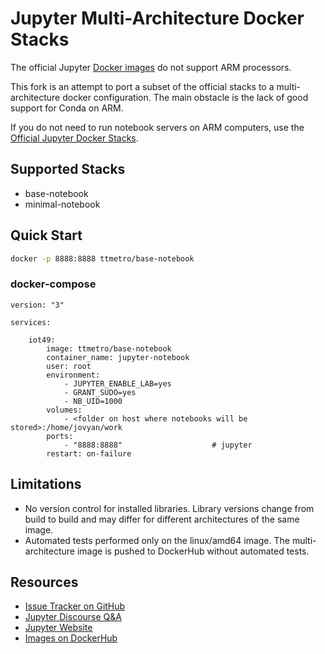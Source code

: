 <!---
[![Discourse badge](https://img.shields.io/discourse/https/discourse.jupyter.org/users.svg?color=%23f37626)](https://discourse.jupyter.org/c/questions "Jupyter Discourse Q&A")
[![Read the Docs badge](https://img.shields.io/readthedocs/jupyter-docker-stacks.svg)](https://jupyter-docker-stacks.readthedocs.io/en/latest/ "Documentation build status")
[![DockerHub badge](https://images.microbadger.com/badges/version/jupyter/base-notebook.svg)](https://microbadger.com/images/jupyter/base-notebook "Recent tag/version of jupyter/base-notebook")
[![Binder badget](https://mybinder.org/badge_logo.svg)](https://mybinder.org/v2/gh/jupyter/docker-stacks/master?filepath=README.ipynb "Launch a jupyter/base-notebook container on mybinder.org")
--->

# Jupyter Multi-Architecture Docker Stacks

The official Jupyter [Docker images](https://hub.docker.com/u/jupyter)
do not support ARM processors.

This fork is an attempt to port a subset of the official stacks to a multi-architecture docker configuration. The main obstacle is the lack of good support for Conda on ARM.

If you do not need to run notebook servers on ARM computers, use the [Official Jupyter Docker Stacks](https://jupyter-docker-stacks.readthedocs.io/en/latest/).

## Supported Stacks

- base-notebook
- minimal-notebook

## Quick Start

```bash
docker -p 8888:8888 ttmetro/base-notebook
```

### docker-compose

```
version: "3"

services:

    iot49:
        image: ttmetro/base-notebook
        container_name: jupyter-notebook
        user: root
        environment:
            - JUPYTER_ENABLE_LAB=yes
            - GRANT_SUDO=yes
            - NB_UID=1000
        volumes:
            - <folder on host where notebooks will be stored>:/home/jovyan/work
        ports:
            - "8888:8888"                    # jupyter
        restart: on-failure

```

## Limitations

- No version control for installed libraries. Library versions change from build to build and may differ for different architectures of the same image.
- Automated tests performed only on the linux/amd64 image. The multi-architecture image is pushed to DockerHub without automated tests.

## Resources

- [Issue Tracker on GitHub](https://github.com/iot49/docker-stacks)
- [Jupyter Discourse Q&A](https://discourse.jupyter.org/c/questions)
- [Jupyter Website](https://jupyter.org)
- [Images on DockerHub](https://hub.docker.com/u/ttmetro)
